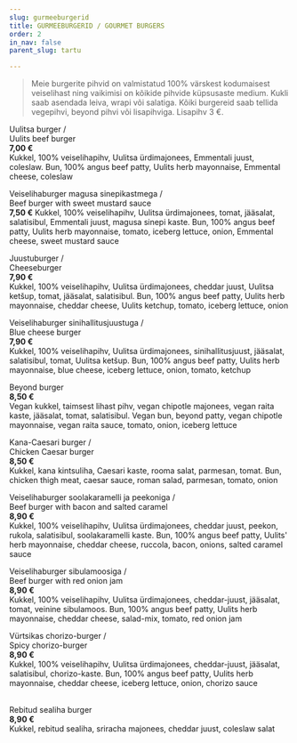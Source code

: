 ```yaml
---
slug: gurmeeburgerid
title: GURMEEBURGERID / GOURMET BURGERS
order: 2
in_nav: false
parent_slug: tartu

---
```

<div class="ellipsis"></div>

> Meie burgerite pihvid on valmistatud 100% värskest kodumaisest veiselihast ning vaikimisi on kõikide pihvide küpsusaste medium. Kukli saab asendada leiva, wrapi või salatiga. Kõiki burgereid saab tellida vegepihvi, beyond pihvi või lisapihviga. Lisapihv 3 €.

<span class="special"></span>
Uulitsa burger /  
Uulits beef burger  
**7,00 €**  
<span class="koostis">Kukkel, 100% veiselihapihv, Uulitsa ürdimajonees, Emmentali juust, coleslaw. Bun, 100% angus beef patty, Uulits herb mayonnaise, Emmental cheese, coleslaw</span>

Veiselihaburger magusa sinepikastmega /  
Beef burger with sweet mustard sauce  
**7,50 €**
<span class="koostis">Kukkel, 100% veiselihapihv, Uulitsa ürdimajonees, tomat, jääsalat, salatisibul, Emmentali juust, magusa sinepi kaste. Bun, 100% angus beef patty, Uulits herb mayonnaise, tomato, iceberg lettuce, onion, Emmental cheese, sweet mustard sauce</span>

Juustuburger /  
Cheeseburger  
**7,90 €**  
<span class="koostis">Kukkel, 100% veiselihapihv, Uulitsa ürdimajonees, cheddar juust, Uulitsa ketšup, tomat, jääsalat, salatisibul. Bun, 100% angus beef patty, Uulits herb mayonnaise, cheddar cheese, Uulits ketchup, tomato, iceberg lettuce, onion</span>

Veiselihaburger sinihallitusjuustuga /  
Blue cheese burger  
**7,90 €**  
<span class="koostis">Kukkel, 100% veiselihapihv, Uulitsa ürdimajonees, sinihallitusjuust, jääsalat, salatisibul, tomat, Uulitsa ketšup. Bun, 100% angus beef patty, Uulits herb mayonnaise, blue cheese, iceberg lettuce, onion, tomato, ketchup</span>

<span class="special"></span> Beyond burger  
**8,50 €**  
<span class="koostis">Vegan kukkel, taimsest lihast pihv, vegan chipotle majonees, vegan raita kaste, jääsalat, tomat, salatisibul. Vegan bun, beyond patty, vegan chipotle mayonnaise, vegan raita sauce, tomato, onion, iceberg lettuce</span><span class="vegan"></span>

Kana-Caesari burger /  
Chicken Caesar burger  
**8,50 €**  
<span class="koostis">Kukkel, kana kintsuliha, Caesari kaste, rooma salat, parmesan, tomat. Bun, chicken thigh meat, caesar sauce, roman salad, parmesan, tomato, onion</span>

Veiselihaburger soolakaramelli ja peekoniga /  
Beef burger with bacon and salted caramel  
**8,90 €**  
<span class="koostis">Kukkel, 100% veiselihapihv, Uulitsa ürdimajonees, cheddar juust, peekon, rukola, salatisibul, soolakaramelli kaste. Bun, 100% angus beef patty, Uulits' herb mayonnaise, cheddar cheese, ruccola, bacon, onions, salted caramel sauce</span>

Veiselihaburger sibulamoosiga /  
Beef burger with red onion jam  
**8,90 €**  
<span class="koostis">Kukkel, 100% veiselihapihv, Uulitsa ürdimajonees, cheddar-juust, jääsalat, tomat, veinine sibulamoos. Bun, 100% angus beef patty, Uulits herb mayonnaise, cheddar cheese, salad-mix, tomato, red onion jam</span>

<span class="special"></span>
<span class="spicy"></span>
Vürtsikas chorizo-burger /  
Spicy chorizo-burger  
**8,90 €**  
<span class="koostis">Kukkel, 100% veiselihapihv, Uulitsa ürdimajonees, cheddar-juust, jääsalat, salatisibul, chorizo-kaste. Bun, 100% angus beef patty, Uulits herb mayonnaise, cheddar cheese, iceberg lettuce, onion, chorizo sauce</span>

<span class="spicy"></span>  
Rebitud sealiha burger  
**8,90 €**   
<span class="koostis">Kukkel, rebitud sealiha, sriracha majonees, cheddar juust, coleslaw salat</span>
